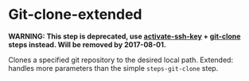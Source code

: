# Git-clone-extended

__WARNING:
This step is deprecated, use [activate-ssh-key](https://github.com/bitrise-io/bitrise-steplib/tree/master/steps/activate-ssh-key) + [git-clone](https://github.com/bitrise-io/bitrise-steplib/tree/master/steps/git-clone) steps instead.
Will be removed by 2017-08-01.__

Clones a specified git repository to the desired local path.
Extended: handles more parameters than the simple `steps-git-clone` step.

